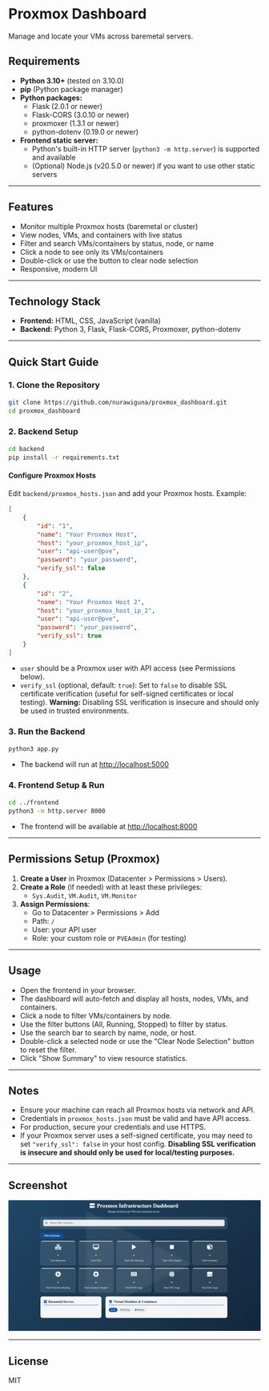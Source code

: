 # Proxmox Dashboard
Manage and locate your VMs across baremetal servers.

## Requirements
- **Python 3.10+** (tested on 3.10.0)
- **pip** (Python package manager)
- **Python packages:**
  - Flask (2.0.1 or newer)
  - Flask-CORS (3.0.10 or newer)
  - proxmoxer (1.3.1 or newer)
  - python-dotenv (0.19.0 or newer)
- **Frontend static server:**
  - Python's built-in HTTP server (`python3 -m http.server`) is supported and available
  - (Optional) Node.js (v20.5.0 or newer) if you want to use other static servers

---

## Features
- Monitor multiple Proxmox hosts (baremetal or cluster)
- View nodes, VMs, and containers with live status
- Filter and search VMs/containers by status, node, or name
- Click a node to see only its VMs/containers
- Double-click or use the button to clear node selection
- Responsive, modern UI

---

## Technology Stack
- **Frontend:** HTML, CSS, JavaScript (vanilla)
- **Backend:** Python 3, Flask, Flask-CORS, Proxmoxer, python-dotenv

---

## Quick Start Guide

### 1. Clone the Repository
```bash
git clone https://github.com/nurawiguna/proxmox_dashboard.git
cd proxmox_dashboard
```

### 2. Backend Setup
```bash
cd backend
pip install -r requirements.txt
```

#### Configure Proxmox Hosts
Edit `backend/proxmox_hosts.json` and add your Proxmox hosts. Example:
```json
[
    {
        "id": "1",
        "name": "Your Proxmox Host",
        "host": "your_proxmox_host_ip",
        "user": "api-user@pve",
        "password": "your_password",
        "verify_ssl": false
    },
    {
        "id": "2",
        "name": "Your Proxmox Host 2",
        "host": "your_proxmox_host_ip_2",
        "user": "api-user@pve",
        "password": "your_password",
        "verify_ssl": true
    }
]
```
- `user` should be a Proxmox user with API access (see Permissions below).
- `verify_ssl` (optional, default: `true`): Set to `false` to disable SSL certificate verification (useful for self-signed certificates or local testing). **Warning:** Disabling SSL verification is insecure and should only be used in trusted environments.

### 3. Run the Backend
```bash
python3 app.py
```
- The backend will run at [http://localhost:5000](http://localhost:5000)

### 4. Frontend Setup & Run
```bash
cd ../frontend
python3 -m http.server 8000
```
- The frontend will be available at [http://localhost:8000](http://localhost:8000)

---

## Permissions Setup (Proxmox)
1. **Create a User** in Proxmox (Datacenter > Permissions > Users).
2. **Create a Role** (if needed) with at least these privileges:
   - `Sys.Audit`, `VM.Audit`, `VM.Monitor`
3. **Assign Permissions**:
   - Go to Datacenter > Permissions > Add
   - Path: `/`
   - User: your API user
   - Role: your custom role or `PVEAdmin` (for testing)

---

## Usage
- Open the frontend in your browser.
- The dashboard will auto-fetch and display all hosts, nodes, VMs, and containers.
- Click a node to filter VMs/containers by node.
- Use the filter buttons (All, Running, Stopped) to filter by status.
- Use the search bar to search by name, node, or host.
- Double-click a selected node or use the "Clear Node Selection" button to reset the filter.
- Click "Show Summary" to view resource statistics.

---

## Notes
- Ensure your machine can reach all Proxmox hosts via network and API.
- Credentials in `proxmox_hosts.json` must be valid and have API access.
- For production, secure your credentials and use HTTPS.
- If your Proxmox server uses a self-signed certificate, you may need to set `"verify_ssl": false` in your host config. **Disabling SSL verification is insecure and should only be used for local/testing purposes.**

---

## Screenshot
![Dashboard Screenshot](ss.png)

---

## License
MIT 